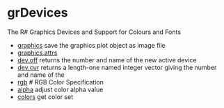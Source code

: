 # grDevices

The R# Graphics Devices and Support for Colours and Fonts

+ [graphics](grDevices/graphics.1) save the graphics plot object as image file
+ [graphics.attrs](grDevices/graphics.attrs.1) 
+ [dev.off](grDevices/dev.off.1) returns the number and name of the new active device 
+ [dev.cur](grDevices/dev.cur.1) returns a length-one named integer vector giving the number and name of the 
+ [rgb](grDevices/rgb.1) # RGB Color Specification
+ [alpha](grDevices/alpha.1) adjust color alpha value
+ [colors](grDevices/colors.1) get color set
